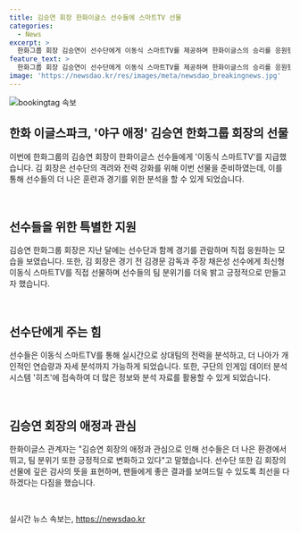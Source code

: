 ```yaml
---
title: 김승연 회장 한화이글스 선수들에 스마트TV 선물
categories:
  - News
excerpt: >
  한화그룹 회장 김승연이 선수단에게 이동식 스마트TV를 제공하며 한화이글스의 승리를 응원했다. 선수들은 스마트TV를 이용해 전력 분석과 개인 훈련에 집중할 수 있게 됐으며, 김 회장의 관심과 지원을 받고 있다. 이에 대해 한화이글스 관계자는 히츠 시스템을 통한 데이터 분석과 소통이 가능해지며, 선수단의 감사의 뜻을 전했다고 전했다. 채은성은 회장의 격려가 큰 힘이 되고 있다며 팬들에게 좋은 경기를 보여드리겠다고 다짐했다.
feature_text: >
  한화그룹 회장 김승연이 선수단에게 이동식 스마트TV를 제공하며 한화이글스의 승리를 응원했다. 선수들은 스마트TV를 이용해 전력 분석과 개인 훈련에 집중할 수 있게 됐으며, 김 회장의 관심과 지원을 받고 있다. 이에 대해 한화이글스 관계자는 히츠 시스템을 통한 데이터 분석과 소통이 가능해지며, 선수단의 감사의 뜻을 전했다고 전했다. 채은성은 회장의 격려가 큰 힘이 되고 있다며 팬들에게 좋은 경기를 보여드리겠다고 다짐했다.
image: 'https://newsdao.kr/res/images/meta/newsdao_breakingnews.jpg'
---
```


<p><img src="https://newsdao.kr/res/images/meta/newsdao_breakingnews.jpg" alt="bookingtag 속보" /></p>

<h2 data-ke-size="size26">한화 이글스파크, '야구 애정' 김승연 한화그룹 회장의 선물</h2>

<p>이번에 한화그룹의 김승연 회장이 한화이글스 선수들에게 '이동식 스마트TV'를 지급했습니다. 김 회장은 선수단의 격려와 전력 강화를 위해 이번 선물을 준비하였는데, 이를 통해 선수들의 더 나은 훈련과 경기를 위한 분석을 할 수 있게 되었습니다.</p>

<p data-ke-size="size16">&nbsp;</p>

<h2 data-ke-size="size26">선수들을 위한 특별한 지원</h2>

<p>김승연 한화그룹 회장은 지난 달에는 선수단과 함께 경기를 관람하며 직접 응원하는 모습을 보였습니다. 또한, 김 회장은 경기 전 김경문 감독과 주장 채은성 선수에게 최신형 이동식 스마트TV를 직접 선물하며 선수들의 팀 분위기를 더욱 밝고 긍정적으로 만들고자 했습니다.</p>

<p data-ke-size="size16">&nbsp;</p>

<h2 data-ke-size="size26">선수단에게 주는 힘</h2>

<p>선수들은 이동식 스마트TV를 통해 실시간으로 상대팀의 전력을 분석하고, 더 나아가 개인적인 연습량과 자세 분석까지 가능하게 되었습니다. 또한, 구단의 인게임 데이터 분석 시스템 '히츠'에 접속하여 더 많은 정보와 분석 자료를 활용할 수 있게 되었습니다.</p>

<p data-ke-size="size16">&nbsp;</p>

<h2 data-ke-size="size26">김승연 회장의 애정과 관심</h2>

<p>한화이글스 관계자는 "김승연 회장의 애정과 관심으로 인해 선수들은 더 나은 환경에서 뛰고, 팀 분위기 또한 긍정적으로 변화하고 있다"고 말했습니다. 선수단 또한 김 회장의 선물에 깊은 감사의 뜻을 표현하며, 팬들에게 좋은 결과를 보여드릴 수 있도록 최선을 다하겠다는 다짐을 했습니다.</p>

<p data-ke-size="size16">&nbsp;</p>
실시간 뉴스 속보는, <a href="https://newsdao.kr" rel="dofollow">https://newsdao.kr</a>


